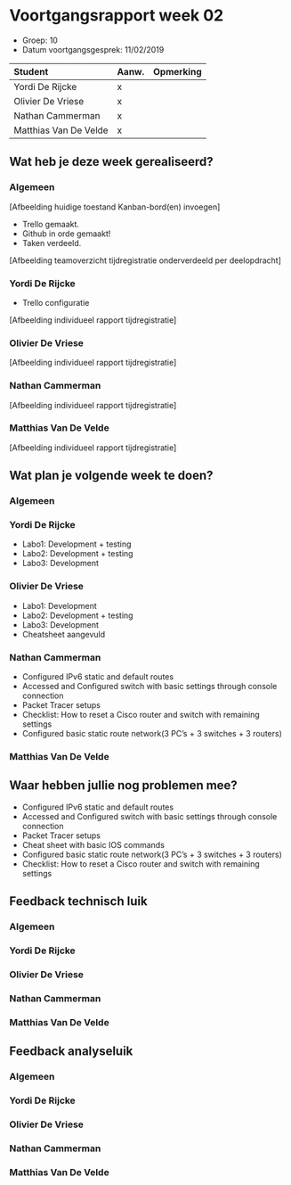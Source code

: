 # Voortgangsrapport week 02

* Groep: 10
* Datum voortgangsgesprek: 11/02/2019

| Student  | Aanw. | Opmerking |
| :---     | :---  | :---      |
| Yordi De Rijcke |   x    |           |
| Olivier De Vriese |   x    |           |
| Nathan Cammerman |    x   |           |
| Matthias Van De Velde |   x    |           |

## Wat heb je deze week gerealiseerd?

### Algemeen

[Afbeelding huidige toestand Kanban-bord(en) invoegen]

* Trello gemaakt.
* Github in orde gemaakt!
* Taken verdeeld.

[Afbeelding teamoverzicht tijdregistratie onderverdeeld per deelopdracht]

### Yordi De Rijcke

* Trello configuratie

[Afbeelding individueel rapport tijdregistratie]

### Olivier De Vriese


[Afbeelding individueel rapport tijdregistratie]

### Nathan Cammerman


[Afbeelding individueel rapport tijdregistratie]

### Matthias Van De Velde

[Afbeelding individueel rapport tijdregistratie]

## Wat plan je volgende week te doen?

### Algemeen
### Yordi De Rijcke

* Labo1: Development + testing
* Labo2: Development + testing 
* Labo3: Development


### Olivier De Vriese

* Labo1: Development
* Labo2: Development + testing
* Labo3: Development
* Cheatsheet aangevuld


### Nathan Cammerman

* Configured IPv6 static and default routes
* Accessed and Configured switch with basic settings through console connection
* Packet Tracer setups
* Checklist: How to reset a Cisco router and switch with remaining settings
* Configured basic static route network(3 PC’s + 3 switches + 3 routers)

### Matthias Van De Velde


## Waar hebben jullie nog problemen mee?

* Configured IPv6 static and default routes
* Accessed and Configured switch with basic settings through console connection
* Packet Tracer setups
* Cheat sheet with basic IOS commands
* Configured basic static route network(3 PC’s + 3 switches + 3 routers)
* Checklist: How to reset a Cisco router and switch with remaining settings 

## Feedback technisch luik

### Algemeen

### Yordi De Rijcke
### Olivier De Vriese
### Nathan Cammerman
### Matthias Van De Velde

## Feedback analyseluik

### Algemeen

### Yordi De Rijcke
### Olivier De Vriese
### Nathan Cammerman
### Matthias Van De Velde


